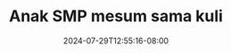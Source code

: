 --- 
title: "Anak SMP mesum sama kuli"
description: "video bokep Anak SMP mesum sama kuli gratis full vidio terbaru"
date: 2024-07-29T12:55:16-08:00
file_code: "nz03nizs2zyn"
draft: false
cover: "3ic9r9u5kagakhlb.jpg"
tags: ["Anak", "SMP", "mesum", "sama", "kuli", "bokep-indo", "bokep-viral", "bokep-ig"]
length: 77
fld_id: "1392279"
foldername: "ankicemp"
categories: ["ankicemp"]
views: 127
---
